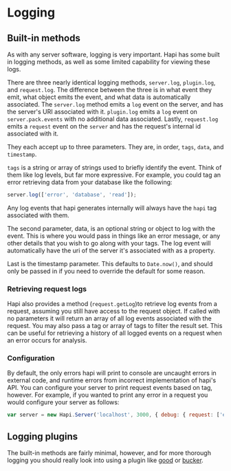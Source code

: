 # Logging
## Built-in methods

As with any server software, logging is very important. Hapi has some built in logging methods, as well as some limited capability for viewing these logs.

There are three nearly identical logging methods, `server.log`, `plugin.log`, and `request.log`. The difference between the three is in what event they emit, what object emits the event, and what data is automatically associated. The `server.log` method emits a `log` event on the server, and has the server's URI associated with it. `plugin.log` emits a `log` event on `server.pack.events` with no additional data associated. Lastly, `request.log` emits a `request` event on the `server` and has the request's internal id associated with it.

They each accept up to three parameters. They are, in order, `tags`, `data`, and `timestamp`.

`tags` is a string or array of strings used to briefly identify the event. Think of them like log levels, but far more expressive. For example, you could tag an error retrieving data from your database like the following:

```javascript
server.log(['error', 'database', 'read']);
```

Any log events that hapi generates internally will always have the `hapi` tag associated with them.

The second parameter, data, is an optional string or object to log with the event. This is where you would pass in things like an error message, or any other details that you wish to go along with your tags. The log event will automatically have the uri of the server it's associated with as a property.

Last is the timestamp parameter. This defaults to `Date.now()`, and should only be passed in if you need to override the default for some reason.

### Retrieving request logs

Hapi also provides a method (`request.getLog`)to retrieve log events from a request, assuming you still have access to the request object. If called with no parameters it will return an array of all log events associated with the request. You may also pass a tag or array of tags to filter the result set. This can be useful for retrieving a history of all logged events on a request when an error occurs for analysis.

### Configuration

By default, the only errors hapi will print to console are uncaught errors in external code, and runtime errors from incorrect implementation of hapi's API. You can configure your server to print request events based on tag, however. For example, if you wanted to print any error in a request you would configure your server as follows:

```javascript
var server = new Hapi.Server('localhost', 3000, { debug: { request: ['error'] } });
```

## Logging plugins

The built-in methods are fairly minimal, however, and for more thorough logging you should really look into using a plugin like [good](https://github.com/hapijs/good) or [bucker](https://github.com/nlf/bucker).
